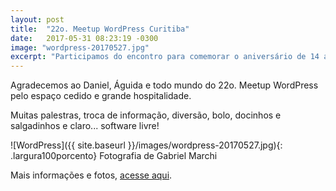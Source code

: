 ```yaml
---
layout: post
title:  "22o. Meetup WordPress Curitiba"
date:   2017-05-31 08:23:19 -0300
image: "wordpress-20170527.jpg"
excerpt: "Participamos do encontro para comemorar o aniversário de 14 anos do WordPress"
---
```


Agradecemos ao Daniel, Águida e todo mundo do 22o. Meetup WordPress pelo espaço cedido e grande hospitalidade.

Muitas palestras, troca de informação, diversão, bolo, docinhos e salgadinhos e claro... software livre!

![WordPress]({{ site.baseurl }}/images/wordpress-20170527.jpg){: .largura100porcento}
Fotografia de Gabriel Marchi

Mais informações e fotos, [acesse aqui](https://www.meetup.com/pt-BR/wpcuritiba/events/239989881/).
